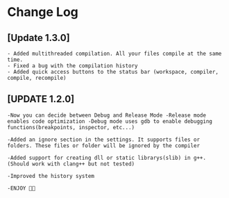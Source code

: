 # Change Log

## [Update 1.3.0]

    - Added multithreaded compilation. All your files compile at the same time.
    - Fixed a bug with the compilation history
    - Added quick access buttons to the status bar (workspace, compiler, compile, recompile)

## [UPDATE 1.2.0]

    -Now you can decide between Debug and Release Mode -Release mode enables code optimization -Debug mode uses gdb to enable debugging functions(breakpoints, inspector, etc...)

    -Added an ignore section in the settings. It supports files or folders. These files or folder will be ignored by the compiler

    -Added support for creating dll or static librarys(slib) in g++. (Should work with clang++ but not tested)

    -Improved the history system

    -ENJOY 🎉🎉
